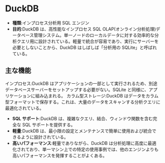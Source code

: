 # DuckDB

- **種類**:インプロセス分析用 SQL エンジン
- **目的**:DuckDB は、高性能なインプロセス SQL OLAP(オンライン分析処理)データベース管理システム。単一ノードのローカルデータに対する効率的な分析クエリ用に設計されている。軽量で統合が容易であり、実行にサーバーを必要としないことから、DuckDB はしばしば「分析用の SQLite」と呼ばれている。

## 主な機能

インプロセス:DuckDB はアプリケーションの一部として実行されるため、別途データベースサーバーをセットアップする必要がない。SQLite と同様に、アプリケーションに組み込まれる。
カラム型ストレージ:DuckDB はデータをカラム型フォーマットで保存する。これは、大量のデータをスキャンする分析クエリに最適化されている。

- **SQL サポート**:DuckDB は、複雑なクエリ、結合、ウィンドウ関数を含む完全な SQL サポートを提供する。
- **軽量**:DuckDB は、最小限の設定とメンテナンスで簡単に使用および統合できるように設計されている。
- **高いパフォーマンス**:軽量でありながら、DuckDB は分析処理に高度に最適化されており、単一マシン上での特定の使用事例では、他のエンジンよりも高いパフォーマンスを発揮することがよくある。

